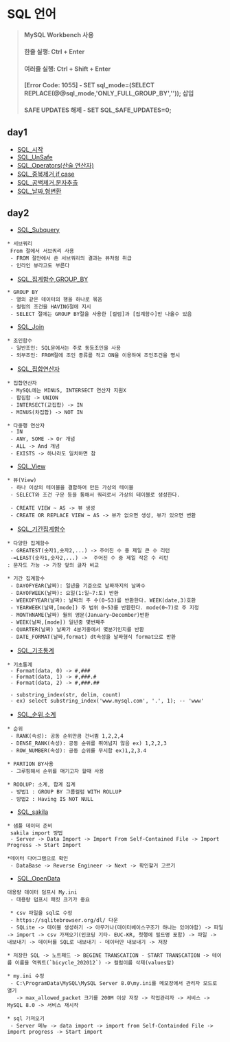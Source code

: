 # SQL 언어

> #### MySQL Workbench 사용
> #### 한줄 실행: Ctrl + Enter
> #### 여러줄 실행: Ctrl + Shift + Enter
> #### [Error Code: 1055] - SET sql_mode=(SELECT REPLACE(@@sql_mode,'ONLY_FULL_GROUP_BY','')); 삽입
> #### SAFE UPDATES 해제 - SET SQL_SAFE_UPDATES=0;

## day1
* [SQL_시작](https://github.com/Sehun-github/KFO.BigData_Analysis/tree/main/SQL/File/SQL_시작.sql)
* [SQL_UnSafe](https://github.com/Sehun-github/KFO.BigData_Analysis/tree/main/SQL/File/SQL_UnSafe.sql)
* [SQL_Operators(산술 연산자)](https://github.com/Sehun-github/KFO.BigData_Analysis/tree/main/SQL/File/SQL_Operators(산술연산자).sql)
* [SQL_중복제거,if,case](https://github.com/Sehun-github/KFO.BigData_Analysis/tree/main/SQL/File/SQL_중복제거,if,case.sql)
* [SQL_공백제거,문자추출](https://github.com/Sehun-github/KFO.BigData_Analysis/tree/main/SQL/File/SQL_공백제거,문자추출.sql)
* [SQL_날짜,형변환](https://github.com/Sehun-github/KFO.BigData_Analysis/tree/main/SQL/File/SQL_날짜,형변환.sql)

## day2
* [SQL_Subquery](https://github.com/Sehun-github/KFO.BigData_Analysis/tree/main/SQL/File/SQL_Subquery.sql)
```
* 서브쿼리
 From 절에서 서브쿼리 사용
 - FROM 절안에서 쓴 서브쿼리의 결과는 뷰처럼 취급
 - 인라인 뷰라고도 부른다
```
* [SQL_집계함수,GROUP_BY](https://github.com/Sehun-github/KFO.BigData_Analysis/tree/main/SQL/File/SQL_집계함수,GROUP_BY.sql)
```
* GROUP BY
 - 열의 같은 데이터의 행을 하나로 묶음
 - 컬럼의 조건을 HAVING절에 지시
 - SELECT 절에는 GROUP BY절을 사용한 [컬럼]과 [집계함수]만 나올수 있음
```
* [SQL_Join](https://github.com/Sehun-github/KFO.BigData_Analysis/tree/main/SQL/File/SQL_Join.sql)
```
* 조인함수
 - 일반조인: SQL문에서는 주로 동등조인을 사용
 - 외부조인: FROM절에 조인 종류를 적고 ON을 이용하여 조인조건을 명시
```

* [SQL_집합연산자](https://github.com/Sehun-github/KFO.BigData_Analysis/tree/main/SQL/File/SQL_집합연산자.sql)
```
* 집합연산자
 - MySQL에는 MINUS, INTERSECT 연산자 지원X
 - 합집합 -> UNION
 - INTERSECT(교집합) -> IN
 - MINUS(차집합) -> NOT IN

* 다중행 연산자
 - IN
 - ANY, SOME -> Or 개념
 - ALL -> And 개념
 - EXISTS -> 하나라도 일치하면 참
```
* [SQL_View](https://github.com/Sehun-github/KFO.BigData_Analysis/tree/main/SQL/File/SQL_View.sql)
```
* 뷰(View)
 - 하나 이상의 테이블을 결합하여 만든 가상의 테이블
 - SELECT와 조건 구문 등을 통해서 쿼리로서 가상의 테이블로 생성한다.

 - CREATE VIEW ~ AS -> 뷰 생성
 - CREATE OR REPLACE VIEW ~ AS -> 뷰가 없으면 생성, 뷰가 있으면 변환
```

* [SQL_기간집계함수](https://github.com/Sehun-github/KFO.BigData_Analysis/tree/main/SQL/File/SQL_기간집계함수.sql)
```
* 다양한 집계함수
 - GREATEST(숫자1,숫자2,...) -> 주어진 수 중 제일 큰 수 리턴
 -=LEAST(숫자1,숫자2,...) ->  주어진 수 중 제일 작은 수 리턴
: 문자도 가능 -> 가장 앞의 글자 비교

* 기간 집계함수
 - DAYOFYEAR(날짜): 일년을 기준으로 날짜까지의 날짜수
 - DAYOFWEEK(날짜): 요일(1:일~7:토) 반환
 - WEEKOFYEAR(날짜): 날짜의 주 수(0~53)를 반환한다. WEEK(date,3)호환
 - YEARWEEK(날짜,[mode]) 주 범위 0~53를 반환한다. mode(0~7)로 주 지정
 - MONTHNAME(날짜) 월의 영문(January~December)반환
 - WEEK(날짜,[mode]) 일년중 몇번째주
 - QUARTER(날짜) 날짜가 4분기중에서 몇분기인지를 반환
 - DATE_FORMAT(날짜,format) dt속성을 날짜형식 format으로 반환
```

* [SQL_기초통계](https://github.com/Sehun-github/KFO.BigData_Analysis/tree/main/SQL/File/SQL_기초통계.sql)
```
* 기초통계
 - Format(data, 0) -> #,###
 - Format(data, 1) -> #,###.#
 - Format(data, 2) -> #,###.##

 - substring_index(str, delim, count)
 - ex) select substring_index('www.mysql.com', '.', 1); -- 'www'
```
* [SQL_순위,소계](https://github.com/Sehun-github/KFO.BigData_Analysis/tree/main/SQL/File/SQL_순위,소계.sql)
```
* 순위
 - RANK(속성): 공동 순위만큼 건너뜀 1,2,2,4
 - DENSE_RANK(속성): 공동 순위를 뛰어넘지 않음 ex) 1,2,2,3
 - ROW_NUMBER(속성): 공동 순위를 무시함 ex)1,2,3.4

* PARTION BY사용
 - 그루핑해서 순위를 매기고자 할때 사용

* ROOLUP: 소계, 합계 집계
 - 방법1 : GROUP BY 그룹컬럼 WITH ROLLUP
 - 방법2 : Having IS NOT NULL
```

* [SQL_sakila](https://github.com/Sehun-github/KFO.BigData_Analysis/tree/main/SQL/File/SQL_sakila.sql)
```
* 샘플 데이터 준비
 sakila import 방법
 - Server -> Data Import -> Import From Self-Contained File -> Import Progress -> Start Import

*데이터 다어그램으로 확인
 - DataBase -> Reverse Engineer -> Next -> 확인할거 고르기
```

* [SQL_OpenData](https://github.com/Sehun-github/KFO.BigData_Analysis/tree/main/SQL/File/SQL_OpenData.sql)
```
대용량 데이터 덤프시 My.ini
 - 대용량 덤프시 패킷 크기가 중요
 
 * csv 파일을 sql로 수정
 - https://sqlitebrowser.org/dl/ 다운
 - SQLite -> 테이블 생성하기 -> 아무거나(데이터베이스구조가 하나는 있어야함) -> 파일 -> import -> csv 가져오기(인코딩 기타- EUC-KR, 첫행에 필드명 포함) -> 파일 -> 내보내기 -> 데이터를 SQL로 내보내기 - 데이터만 내보내기 -> 저장
 
* 저장한 SQL -> 노트패드 -> BEGINE TRANSCATION - START TRANSCATION -> 테이름 이름을 역쿼트(`bicycle_202012`) -> 컬럼이름 삭제(values앞)

* my.ini 수정
 - C:\ProgramData\MySQL\MySQL Server 8.0\my.ini를 메모장에서 관리자 모드로 열기
   -> max_allowed_packet 크기를 200M 이상 저장 -> 작업관리자 -> 서비스 -> MySQL 8.0 -> 서비스 재시작

* sql 가져오기
 - Server 메뉴 -> data import -> import from Self-Containded File -> import progress -> Start import
```

